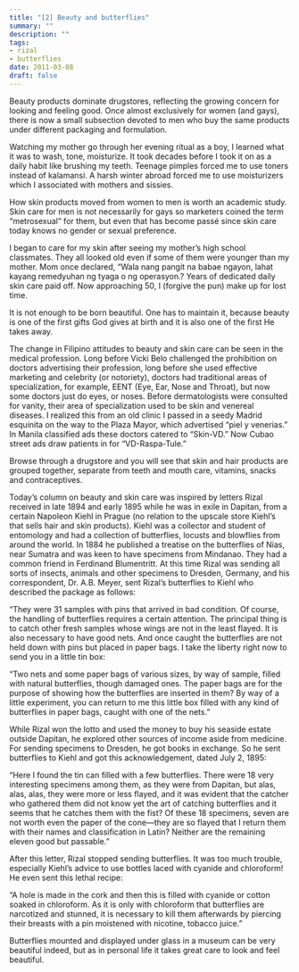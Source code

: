 ```yaml
---
title: "[2] Beauty and butterflies"
summary: ""
description: ""
tags:
- rizal
- butterflies
date: 2011-03-08
draft: false
---
```


Beauty products dominate drugstores, reflecting the growing concern for looking and feeling good. Once almost exclusively for women (and gays), there is now a small subsection devoted to men who buy the same products under different packaging and formulation.

Watching my mother go through her evening ritual as a boy, I learned what it was to wash, tone, moisturize. It took decades before I took it on as a daily habit like brushing my teeth. Teenage pimples forced me to use toners instead of kalamansi. A harsh winter abroad forced me to use moisturizers which I associated with mothers and sissies.

How skin products moved from women to men is worth an academic study. Skin care for men is not necessarily for gays so marketers coined the term “metrosexual” for them, but even that has become passé since skin care today knows no gender or sexual preference.

I began to care for my skin after seeing my mother’s high school classmates. They all looked old even if some of them were younger than my mother. Mom once declared, “Wala nang pangit na babae ngayon, lahat kayang remedyuhan ng tyaga o ng operasyon.? Years of dedicated daily skin care paid off. Now approaching 50, I (forgive the pun) make up for lost time.

It is not enough to be born beautiful. One has to maintain  it, because beauty is one of the first gifts God gives at birth and it is also one of the first He takes away.

The change in Filipino attitudes to beauty and skin care can be seen in the medical profession. Long before Vicki Belo challenged the prohibition on doctors advertising their profession, long before she used effective marketing and celebrity (or notoriety), doctors had traditional areas of specialization, for example, EENT (Eye, Ear, Nose and Throat), but now some doctors just do eyes, or noses. Before dermatologists were consulted for vanity, their area of specialization used to be skin and venereal diseases. I realized this from an old clinic I passed in a seedy Madrid esquinita on the way to the Plaza Mayor, which advertised “piel y venerias.” In Manila classified ads these doctors catered to “Skin-VD.” Now Cubao street ads draw patients in for “VD-Raspa-Tule.”

Browse through a drugstore and you will see that skin and hair products are grouped together, separate from teeth and mouth care, vitamins, snacks and contraceptives.

Today’s column on beauty and skin care was inspired by letters Rizal received in late 1894 and early 1895 while he was in exile in Dapitan, from a certain Napoleon Kiehl in Prague (no relation to the upscale store Kiehl’s that sells hair and skin products). Kiehl was a collector and student of entomology and had a collection of butterflies, locusts and blowflies from around the world. In 1884 he published a treatise on the butterflies of Nias, near Sumatra and was keen to have specimens from Mindanao. They had a common friend in Ferdinand Blumentritt. At this time Rizal was sending all sorts of insects, animals and other specimens to Dresden, Germany, and his correspondent,  Dr. A.B. Meyer, sent Rizal’s butterflies to Kiehl who described the package as follows:

“They were 31 samples with pins that arrived in bad condition. Of course, the handling of butterflies requires a certain attention. The  principal thing is to catch other fresh samples whose wings are not in the least flayed. It is also necessary to have good nets. And once caught the butterflies are not held down with pins but placed in paper  bags. I take the liberty right now to send you in a little tin box:

“Two nets and some paper bags of various sizes, by way of sample,  filled with natural butterflies, though damaged ones. The paper bags  are for the purpose of showing how the butterflies are inserted in them? By way of a little experiment, you can return to me this little box filled with any kind of butterflies in paper bags, caught with one of the nets.”

While Rizal won the lotto and used the money to buy his seaside estate outside Dapitan, he explored other sources of income aside from medicine. For sending specimens to Dresden, he got books in exchange. So he sent butterflies to Kiehl and got this acknowledgement, dated July  2, 1895:

“Here I found the tin can filled with a few butterflies. There were 18 very interesting specimens among them, as they were from Dapitan, but alas, alas, alas, they were more or less flayed, and it was evident that the catcher who gathered them did not know yet the art of catching butterflies and it seems that he catches them with the fist? Of these 18 specimens, seven are not worth even the paper of the cone—they are so flayed that I return them with their names and classification in Latin? Neither are the remaining eleven good but passable.”

After this letter, Rizal stopped sending butterflies. It was too much trouble, especially Kiehl’s advice to use bottles laced with cyanide  and chloroform! He even sent this lethal recipe:

“A hole is made in the cork and then this is filled with cyanide or cotton soaked in chloroform. As it is only with chloroform that butterflies are narcotized and stunned, it is necessary to kill them afterwards by piercing their breasts with a pin moistened with  nicotine, tobacco juice.”

Butterflies mounted and displayed under glass in a museum can be very  beautiful indeed, but as in personal life it takes great care to look  and feel beautiful.
